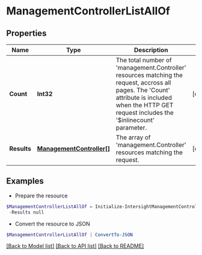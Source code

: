 # ManagementControllerListAllOf
## Properties

Name | Type | Description | Notes
------------ | ------------- | ------------- | -------------
**Count** | **Int32** | The total number of &#39;management.Controller&#39; resources matching the request, accross all pages. The &#39;Count&#39; attribute is included when the HTTP GET request includes the &#39;$inlinecount&#39; parameter. | [optional] 
**Results** | [**ManagementController[]**](ManagementController.md) | The array of &#39;management.Controller&#39; resources matching the request. | [optional] 

## Examples

- Prepare the resource
```powershell
$ManagementControllerListAllOf = Initialize-IntersightManagementControllerListAllOf  -Count null `
 -Results null
```

- Convert the resource to JSON
```powershell
$ManagementControllerListAllOf | ConvertTo-JSON
```

[[Back to Model list]](../README.md#documentation-for-models) [[Back to API list]](../README.md#documentation-for-api-endpoints) [[Back to README]](../README.md)

